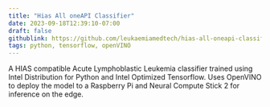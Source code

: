 ```yaml
---
title: "Hias All oneAPI Classifier"
date: 2023-09-18T12:39:10-07:00
draft: false
githublink: https://github.com/leukaemiamedtech/hias-all-oneapi-classifier
tags: python, tensorflow, openVINO
---
```


A HIAS compatible Acute Lymphoblastic Leukemia classifier trained using Intel Distribution for Python and Intel Optimized Tensorflow. Uses OpenVINO to deploy the model to a Raspberry Pi and Neural Compute Stick 2 for inference on the edge.

